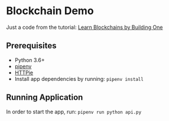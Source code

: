 # Blockchain Demo

Just a code from the tutorial: [Learn Blockchains by Building One](https://hackernoon.com/learn-blockchains-by-building-one-117428612f46)

## Prerequisites
- Python 3.6+
- [pipenv](https://docs.pipenv.org/)
- [HTTPie](https://httpie.org/)
- Install app dependencies by running: `pipenv install`

## Running Application

In order to start the app, run: `pipenv run python api.py`



